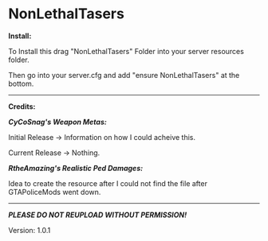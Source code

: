 # NonLethalTasers
**Install:**

To Install this drag "NonLethalTasers" Folder into your server resources folder.

Then go into your server.cfg and add "ensure NonLethalTasers" at the bottom.

--------------------------------------------------------------------------------

**Credits:**

***CyCoSnag's Weapon Metas:***

Initial Release -> Information on how I could acheive this.

Current Release -> Nothing.

***RtheAmazing's Realistic Ped Damages:***

Idea to create the resource after I could not find the file after GTAPoliceMods went down.

--------------------------------------------------------------------------------

__***PLEASE DO NOT REUPLOAD WITHOUT PERMISSION!***__

Version: 1.0.1
